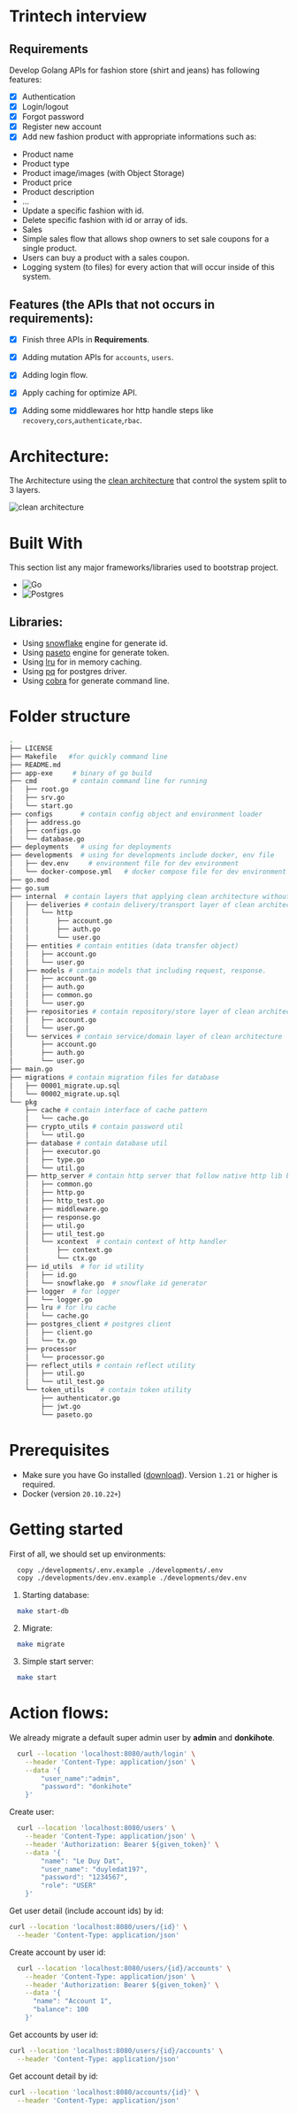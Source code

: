 # Trintech interview

## Requirements
Develop Golang APIs for fashion store (shirt and jeans) has
following features:
-[x] Authentication
-[x] Login/logout
-[x] Forgot password
-[x] Register new account
-[x] Add new fashion product with appropriate informations such
as:
- Product name
- Product type
- Product image/images (with Object Storage)
- Product price
- Product description
- ...
- Update a specific fashion with id.
- Delete specific fashion with id or array of ids.
- Sales
- Simple sales flow that allows shop owners to set sale
coupons for a single product.
- Users can buy a product with a sales coupon.
- Logging system (to files) for every action that will occur
inside of this system.

## Features (the APIs that not occurs in requirements):

- [x] Finish three APIs in **Requirements**.
- [x] Adding mutation APIs for `accounts`, `users`.
- [x] Adding login flow.
- [x] Apply caching for optimize API.
- [x] Adding some middlewares hor http handle steps like `recovery`,`cors`,`authenticate`,`rbac`.


# Architecture: 
The Architecture using the [clean architecture](https://raw.githubusercontent.com/phungvandat/clean-architecture/dev/images/clean-arch.png) that control the system split to 3 layers.

![clean architecture](https://raw.githubusercontent.com/phungvandat/clean-architecture/dev/images/clean-arch.png)


# Built With

This section list any major frameworks/libraries used to bootstrap project.
* ![Go](https://img.shields.io/badge/go-%2300ADD8.svg?style=for-the-badge&logo=go&logoColor=white)
* ![Postgres](https://img.shields.io/badge/postgres-%23316192.svg?style=for-the-badge&logo=postgresql&logoColor=white) 

## Libraries:

- Using [snowflake](github.com/bwmarrin/snowflake) engine for generate id.
- Using [paseto](github.com/o1egl/paseto) engine for generate token.
- Using [lru](github.com/hashicorp/golang-lru/v2) for in memory caching.
- Using [pq](github.com/lib/pq) for postgres driver.
- Using [cobra](github.com/spf13/cobra) for generate command line.

# Folder structure
```sh
.
├── LICENSE
├── Makefile   #for quickly command line
├── README.md
├── app-exe     # binary of go build
├── cmd         # contain command line for running
│   ├── root.go
│   ├── srv.go
│   └── start.go
├── configs       # contain config object and environment loader
│   ├── address.go
│   ├── configs.go
│   └── database.go
├── deployments   # using for deployments
├── developments  # using for developments include docker, env file
│   ├── dev.env     # environment file for dev environment
│   └── docker-compose.yml   # docker compose file for dev environment
├── go.mod
├── go.sum
├── internal  # contain layers that applying clean architecture without export to outside this module.
│   ├── deliveries # contain delivery/transport layer of clean architecture
│   │   └── http
│   │       ├── account.go
│   │       ├── auth.go
│   │       └── user.go
│   ├── entities # contain entities (data transfer object)
│   │   ├── account.go
│   │   └── user.go
│   ├── models # contain models that including request, response.
│   │   ├── account.go
│   │   ├── auth.go
│   │   ├── common.go
│   │   └── user.go
│   ├── repositories # contain repository/store layer of clean architecture
│   │   ├── account.go
│   │   └── user.go
│   └── services # contain service/domain layer of clean architecture
│       ├── account.go
│       ├── auth.go
│       └── user.go
├── main.go
├── migrations # contain migration files for database
│   ├── 00001_migrate.up.sql
│   └── 00002_migrate.up.sql
└── pkg    
    ├── cache # contain interface of cache pattern
    │   └── cache.go
    ├── crypto_utils # contain password util 
    │   └── util.go
    ├── database # contain database util
    │   ├── executor.go
    │   ├── type.go
    │   └── util.go
    ├── http_server # contain http server that follow native http lib by go
    │   ├── common.go
    │   ├── http.go
    │   ├── http_test.go
    │   ├── middleware.go
    │   ├── response.go
    │   ├── util.go
    │   ├── util_test.go
    │   └── xcontext  # contain context of http handler
    │       ├── context.go
    │       └── ctx.go
    ├── id_utils  # for id utility
    │   ├── id.go
    │   └── snowflake.go  # snowflake id generator
    ├── logger  # for logger
    │   └── logger.go
    ├── lru # for lru cache
    │   └── cache.go
    ├── postgres_client # postgres client
    │   ├── client.go
    │   └── tx.go
    ├── processor
    │   └── processor.go
    ├── reflect_utils # contain reflect utility
    │   ├── util.go
    │   └── util_test.go
    └── token_utils    # contain token utility
        ├── authenticator.go
        ├── jwt.go
        └── paseto.go
```


# Prerequisites

- Make sure you have Go installed ([download](https://golang.org/dl/)). Version `1.21` or higher is required.
- Docker (version `20.10.22+`)

# Getting started
First of all, we should set up environments:

```sh
  copy ./developments/.env.example ./developments/.env
  copy ./developments/dev.env.example ./developments/dev.env
```

1. Starting database:

```sh
  make start-db
```

2. Migrate:

```sh
  make migrate
```

3. Simple start server:

```sh
  make start
```

# Action flows:

We already migrate a default super admin user by **admin** and **donkihote**.

```sh
  curl --location 'localhost:8080/auth/login' \
    --header 'Content-Type: application/json' \
    --data '{
        "user_name":"admin",
        "password": "donkihote"
    }'
```


Create user:

```sh
  curl --location 'localhost:8080/users' \
    --header 'Content-Type: application/json' \
    --header 'Authorization: Bearer ${given_token}' \
    --data '{
        "name": "Le Duy Dat",
        "user_name": "duyledat197",
        "password": "1234567",
        "role": "USER"
    }'
```

Get user detail (include account ids) by id:

```sh
curl --location 'localhost:8080/users/{id}' \
  --header 'Content-Type: application/json'
```

Create account by user id:

```sh
  curl --location 'localhost:8080/users/{id}/accounts' \
    --header 'Content-Type: application/json' \
    --header 'Authorization: Bearer ${given_token}' \
    --data '{
      "name": "Account 1",
      "balance": 100
    }'
```

Get accounts by user id:

```sh
curl --location 'localhost:8080/users/{id}/accounts' \
  --header 'Content-Type: application/json'
```

Get account detail by id:

```sh
curl --location 'localhost:8080/accounts/{id}' \
  --header 'Content-Type: application/json'
```